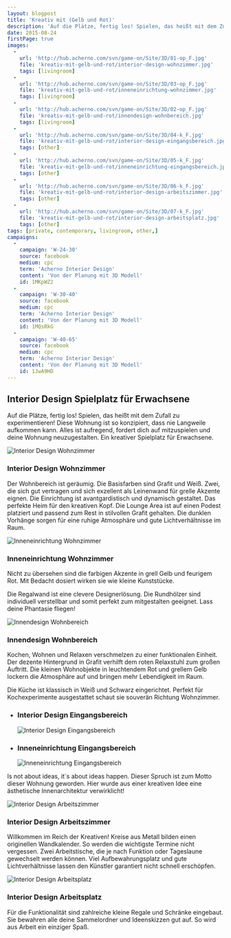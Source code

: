 ```yaml
---
layout: blogpost
title: 'Kreativ mit (Gelb und Rot)'
description: 'Auf die Plätze, fertig los! Spielen, das heißt mit dem Zufall zu experimentieren! Diese Wohnung ist so konzipiert, dass nie Langweile aufkommen kann. Alles ist aufregend, fordert dich auf mitzuspielen und deine Wohnung neuzugestalten. Ein kreativer Spielplatz für Erwachsene.'
date: 2015-08-24
firstPage: true
images:
  -
    url: 'http://hub.acherno.com/svn/game-on/Site/3D/01-op_F.jpg'
    file: 'kreativ-mit-gelb-und-rot/interior-design-wohnzimmer.jpg'
    tags: [livingroom]
  -
    url: 'http://hub.acherno.com/svn/game-on/Site/3D/03-op_F.jpg'
    file: 'kreativ-mit-gelb-und-rot/inneneinrichtung-wohnzimmer.jpg'
    tags: [livingroom]
  -
    url: 'http://hub.acherno.com/svn/game-on/Site/3D/02-op_F.jpg'
    file: 'kreativ-mit-gelb-und-rot/innendesign-wohnbereich.jpg'
    tags: [livingroom]
  -
    url: 'http://hub.acherno.com/svn/game-on/Site/3D/04-k_F.jpg'
    file: 'kreativ-mit-gelb-und-rot/interior-design-eingangsbereich.jpg'
    tags: [other]
  -
    url: 'http://hub.acherno.com/svn/game-on/Site/3D/05-k_F.jpg'
    file: 'kreativ-mit-gelb-und-rot/inneneinrichtung-eingangsbereich.jpg'
    tags: [other]
  -
    url: 'http://hub.acherno.com/svn/game-on/Site/3D/06-k_F.jpg'
    file: 'kreativ-mit-gelb-und-rot/interior-design-arbeitszimmer.jpg'
    tags: [other]
  -
    url: 'http://hub.acherno.com/svn/game-on/Site/3D/07-k_F.jpg'
    file: 'kreativ-mit-gelb-und-rot/interior-design-arbeitsplatz.jpg'
    tags: [other]
tags: [private, contemporary, livingroom, other,]
campaigns:
  -
    campaign: 'W-24-30' 
    source: facebook
    medium: cpc
    term: 'Acherno Interior Design'
    content: 'Von der Planung mit 3D Modell'
    id: 1MKpWZ2
  -
    campaign: 'W-30-40' 
    source: facebook
    medium: cpc
    term: 'Acherno Interior Design'
    content: 'Von der Planung mit 3D Modell'
    id: 1MQsRkG
  -
    campaign: 'W-40-65' 
    source: facebook
    medium: cpc
    term: 'Acherno Interior Design'
    content: 'Von der Planung mit 3D Modell'
    id: 1JwA9HD
---
```

## **Interior Design** Spielplatz für Erwachsene
Auf die Plätze, fertig los! Spielen, das heißt mit dem Zufall zu experimentieren! Diese Wohnung ist so konzipiert, dass nie Langweile aufkommen kann. Alles ist aufregend, fordert dich auf mitzuspielen und deine Wohnung neuzugestalten. Ein kreativer Spielplatz für Erwachsene.

![Interior Design Wohnzimmer](kreativ-mit-gelb-und-rot/interior-design-wohnzimmer.jpg)
### Interior Design **Wohnzimmer**

Der Wohnbereich ist geräumig. Die Basisfarben sind Grafit und Weiß. Zwei, die sich gut vertragen und sich exzellent als Leinenwand für grelle Akzente eignen. Die Einrichtung ist avantgardistisch  und dynamisch gestaltet. Das perfekte Heim für den kreativen Kopf.
Die Lounge Area ist auf einen Podest platziert und passend zum Rest in stilvollen Grafit gehalten.  Die dunklen Vorhänge sorgen für eine ruhige Atmosphäre und gute Lichtverhältnisse im Raum.

![Inneneinrichtung Wohnzimmer](kreativ-mit-gelb-und-rot/inneneinrichtung-wohnzimmer.jpg)
### Inneneinrichtung **Wohnzimmer**

Nicht zu übersehen sind die farbigen Akzente in grell Gelb und feurigem Rot. Mit Bedacht dosiert wirken sie wie kleine Kunststücke.

Die Regalwand ist eine clevere Designerlösung. Die Rundhölzer sind individuell verstellbar und somit perfekt zum mitgestalten geeignet. Lass deine Phantasie fliegen!

![Innendesign Wohnbereich](kreativ-mit-gelb-und-rot/innendesign-wohnbereich.jpg)
### Innendesign **Wohnbereich**

Kochen, Wohnen und Relaxen verschmelzen zu einer funktionalen Einheit. Der dezente Hintergrund in Grafit verhilft dem roten Relaxstuhl zum großen Auftritt. Die kleinen Wohnobjekte in leuchtendem Rot und grellem Gelb lockern die Atmosphäre auf und bringen mehr Lebendigkeit im Raum. 

Die Küche ist klassisch in Weiß und Schwarz eingerichtet.  Perfekt für Kochexperimente ausgestattet schaut sie souverän Richtung Wohnzimmer. 

-   ### Interior Design **Eingangsbereich**
    ![Interior Design Eingangsbereich](kreativ-mit-gelb-und-rot/interior-design-eingangsbereich.jpg)
-   ### Inneneinrichtung **Eingangsbereich**
    ![Inneneinrichtung Eingangsbereich](kreativ-mit-gelb-und-rot/inneneinrichtung-eingangsbereich.jpg)

Is not about ideas, it´s about ideas happen. Dieser Spruch ist zum Motto dieser Wohnung geworden. Hier wurde aus einer kreativen Idee  eine ästhetische Innenarchitektur verwirklicht!

![Interior Design Arbeitszimmer](kreativ-mit-gelb-und-rot/interior-design-arbeitszimmer.jpg)
### Interior Design **Arbeitszimmer**

Willkommen im Reich der Kreativen! Kreise aus Metall bilden einen originellen Wandkalender. So werden die wichtigste Termine nicht vergessen. Zwei Arbeitstische, die je nach Funktion oder Tageslaune gewechselt werden können. Viel Aufbewahrungsplatz und gute Lichtverhältnisse lassen den Künstler garantiert nicht schnell erschöpfen.

![Interior Design Arbeitsplatz](kreativ-mit-gelb-und-rot/interior-design-arbeitsplatz.jpg)
### Interior Design **Arbeitsplatz**

Für die Funktionalität sind zahlreiche kleine Regale und Schränke eingebaut. Sie bewahren alle deine Sammelordner und Ideenskizzen gut auf. So wird aus Arbeit ein einziger Spaß.
